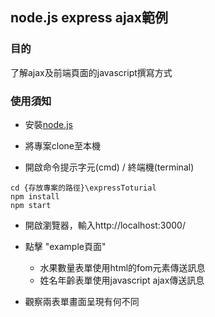## node.js express ajax範例

### 目的
了解ajax及前端頁面的javascript撰寫方式

### 使用須知

- 安裝[node.js](https://nodejs.org/en/)

- 將專案clone至本機

- 開啟命令提示字元(cmd) / 終端機(terminal)
```
cd {存放專案的路徑}\expressToturial
npm install
npm start
```

- 開啟瀏覽器，輸入http://localhost:3000/

- 點擊 "example頁面"
  - 水果數量表單使用html的fom元素傳送訊息
  - 姓名年齡表單使用javascript ajax傳送訊息

- 觀察兩表單畫面呈現有何不同
